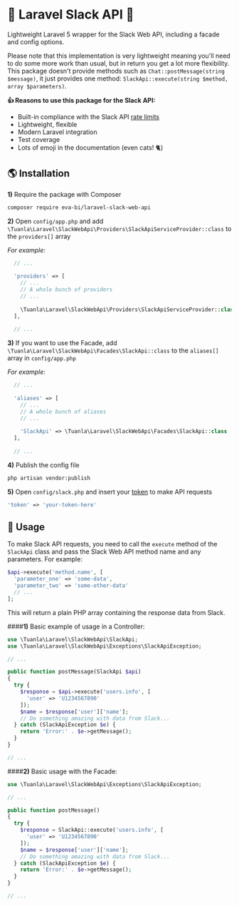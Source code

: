 # :rocket: Laravel Slack API :rocket:

Lightweight Laravel 5 wrapper for the Slack Web API, including a facade and config options.

Please note that this implementation is very lightweight meaning you'll need to do some more work than usual, but in return you get a lot more flexibility. This package doesn't provide methods such as `Chat::postMessage(string $message)`, it just provides one method: `SlackApi::execute(string $method, array $parameters)`.

**:thumbsup: Reasons to use this package for the Slack API:**
* Built-in compliance with the Slack API [rate limits](https://api.slack.com/docs/rate-limits)
* Lightweight, flexible
* Modern Laravel integration
* Test coverage 
* Lots of emoji in the documentation (even cats! :cat2:) 

## :earth_americas: Installation
**1)** Require the package with Composer
```bash
composer require eva-bi/laravel-slack-web-api
```
**2)** Open `config/app.php` and add `\Tuanla\Laravel\SlackWebApi\Providers\SlackApiServiceProvider::class` to the `providers[]` array

*For example:*
```php
  // ...
  
  'providers' => [
    // ...
    // A whole bunch of providers
    // ...
    
    \Tuanla\Laravel\SlackWebApi\Providers\SlackApiServiceProvider::class
  ],
  
  // ...
```
**3)** If you want to use the Facade, add `\Tuanla\Laravel\SlackWebApi\Facades\SlackApi::class` to the `aliases[]` array in `config/app.php`

*For example:*
```php
  // ...
  
  'aliases' => [
    // ...
    // A whole bunch of aliases
    // ...
    
    'SlackApi' => \Tuanla\Laravel\SlackWebApi\Facades\SlackApi::class
  ],
  
  // ...
```
**4)** Publish the config file
```bash
php artisan vendor:publish
```
**5)** Open `config/slack.php` and insert your [token](https://api.slack.com/docs/oauth-test-tokens) to make API requests
```php
'token' => 'your-token-here'
```
## :fork_and_knife: Usage

To make Slack API requests, you need to call the `execute` method of the `SlackApi` class and pass the Slack Web API method name and any parameters. For example:
```php
$api->execute('method.name', [
  'parameter_one' => 'some-data',
  'parameter_two' => 'some-other-data'
  // ...
];
```
This will return a plain PHP array containing the response data from Slack.

####**1)** Basic example of usage in a Controller:
```php
use \Tuanla\Laravel\SlackWebApi\SlackApi;
use \Tuanla\Laravel\SlackWebApi\Exceptions\SlackApiException;

// ...

public function postMessage(SlackApi $api)
{
  try {
    $response = $api->execute('users.info', [
      'user' => 'U1234567890'
    ]);
    $name = $response['user']['name'];
    // Do something amazing with data from Slack...
  } catch (SlackApiException $e) {
    return 'Error:' . $e->getMessage();
  }
}

// ...
```
####**2)** Basic usage with the Facade:
```php
use \Tuanla\Laravel\SlackWebApi\Exceptions\SlackApiException;

// ...

public function postMessage()
{
  try {
    $response = SlackApi::execute('users.info', [
      'user' => 'U1234567890'
    ]);
    $name = $response['user']['name'];
    // Do something amazing with data from Slack...
  } catch (SlackApiException $e) {
    return 'Error:' . $e->getMessage();
  }
}

// ...

